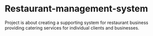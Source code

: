 # Restaurant-management-system
Project is about creating a supporting system for restaurant business providing catering services for individual clients and businesses.
